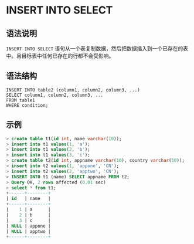 # **INSERT INTO SELECT**

## **语法说明**

``INSERT INTO SELECT`` 语句从一个表复制数据，然后把数据插入到一个已存在的表中。且目标表中任何已存在的行都不会受影响。

## **语法结构**

```
INSERT INTO table2 (column1, column2, column3, ...)
SELECT column1, column2, column3, ...
FROM table1
WHERE condition;
```

## **示例**

```sql
> create table t1(id int, name varchar(10));
> insert into t1 values(1, 'a');
> insert into t1 values(2, 'b');
> insert into t1 values(3, 'c');
> create table t2(id int, appname varchar(10), country varchar(10));
> insert into t2 values(1, 'appone', 'CN');
> insert into t2 values(2, 'apptwo', 'CN');
> INSERT INTO t1 (name) SELECT appname FROM t2;
> Query OK, 2 rows affected (0.01 sec)
> select * from t1;
+------+--------+
| id   | name   |
+------+--------+
|    1 | a      |
|    2 | b      |
|    3 | c      |
| NULL | appone |
| NULL | apptwo |
+------+--------+
```
